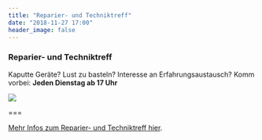 ```yaml
---
title: "Reparier- und Techniktreff"
date: "2018-11-27 17:00"
header_image: false
---
```


### Reparier- und Techniktreff

Kaputte Geräte? Lust zu basteln? Interesse an Erfahrungsaustausch?
Komm vorbei: **Jeden Dienstag ab 17 Uhr**

![](rclogo.jpg)

===

[Mehr Infos zum Reparier- und Techniktreff hier](../../about/repaircafe).
